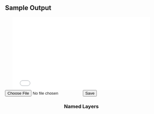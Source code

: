 <head>
<script src="https://ajax.googleapis.com/ajax/libs/jquery/3.5.1/jquery.min.js"></script>
<link rel="stylesheet" href="style.css">

</head> <body> 
<h2>Sample Output</h2>
<div style="margin: auto; width:90%; height: 0; padding-top: 48%; position: relative;"><iframe style=" position: absolute; top: 0; left: 0; width: 100%; height: 100%;" src="Fabaceae_AInteractive.svg" frameborder="0" allowfullscreen></iframe></div>

<input accept=".svg" type="file" name="Upload" id="Upload" />
<input type="button" value="Save" onkeypress="download()" onclick="download()" />
<div class="editArea">
<div id="editSidebar" class="editSidebar">
<h3 style="text-align:center";>Named Layers</h3>
<ul id="LayerList"></ul>
</div>
<div id="imageArea" class="imageArea"></div>
</div>


 </body> 


<script type="text/javascript">
document.getElementById('Upload')
  .addEventListener('change', getFile)

function getFile(event) {
	const input = event.target
  if ('files' in input && input.files.length > 0) {
	  placeFileContent(
      document.getElementById('imageArea'),
      input.files[0])
  }
}

function placeFileContent(target, file) {
	readFileContent(file).then(content => {
  	target.innerHTML = content
	getLayers(target)
  }).catch(error => console.log(error))
}

function readFileContent(file) {
	const reader = new FileReader()
  return new Promise((resolve, reject) => {
    reader.onload = event => resolve(event.target.result)
    reader.onerror = error => reject(error)
    reader.readAsText(file, "windows-1252")
  })
}
function removeAllChildNodes(parent) {
    while (parent.firstChild) {
        parent.removeChild(parent.firstChild);
    }
}
function getLayers(Image){
	let layers = Image.getElementsByTagName("g");
	const layerList = document.getElementById("LayerList");
	removeAllChildNodes(LayerList);
	var i;
	for (i = 0; i < layers.length; i++) {
		if (layers[i].id){
			let NewLayer = document.createElement("li");
			let LayerBox = document.createElement("input");
			LayerBox.type = "Checkbox";
			LayerBox.id=("box" + layers[i].id);
			LayerBox.name=("box" + layers[i].id);
			let LayerLabel = document.createElement("label");
			LayerLabel.setAttribute("for",LayerBox.name);
			LayerLabel.innerHTML = layers[i].id;
			layerList.appendChild(NewLayer)
			NewLayer.appendChild(LayerBox)
			NewLayer.appendChild(LayerLabel)}
	}
}


function download() {
    var data = document.getElementById("imageArea").innerHTML
	var file = new Blob([data], {type: "text"});
    if (window.navigator.msSaveOrOpenBlob) // IE10+
        window.navigator.msSaveOrOpenBlob(file, "SVGWizOutput.svg");
    else { // Others
        var a = document.createElement("a"),
                url = URL.createObjectURL(file);
        a.href = url;
        a.download = "SVGWizOutput.svg";
        document.body.appendChild(a);
        a.click();
        setTimeout(function() {
            document.body.removeChild(a);
            window.URL.revokeObjectURL(url);  
        }, 0); 
    }
}
</script>
